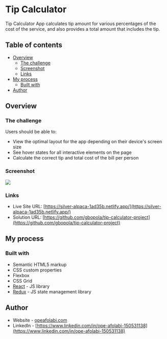 # Tip Calculator

Tip Calculator App calculates tip amount for various percentages of the cost of the service, and also provides a total amount that includes the tip.

## Table of contents

- [Overview](#overview)
  - [The challenge](#the-challenge)
  - [Screenshot](#screenshot)
  - [Links](#links)
- [My process](#my-process)
  - [Built with](#built-with)
- [Author](#author)

## Overview

### The challenge

Users should be able to:

- View the optimal layout for the app depending on their device's screen size
- See hover states for all interactive elements on the page
- Calculate the correct tip and total cost of the bill per person

### Screenshot

![](https://imgur.com/a/koOOvjv)

### Links

- Live Site URL: [https://silver-alpaca-1ad35b.netlify.app/](https://silver-alpaca-1ad35b.netlify.app/)
- Solution URL: [https://github.com/gbopola/tip-calculator-project](https://github.com/gbopola/tip-calculator-project)

## My process

### Built with

- Semantic HTML5 markup
- CSS custom properties
- Flexbox
- CSS Grid
- [React](https://reactjs.org/) - JS library
- [Redux](https://redux.js.org/) - JS state management library

## Author

- Website - [opeafolabi.com](opeafolabi.com)
- LinkedIn - [https://www.linkedin.com/in/ope-afolabi-150531138](https://www.linkedin.com/in/ope-afolabi-150531138)
